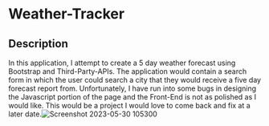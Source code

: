 # Weather-Tracker
## Description
In this application, I attempt to create a 5 day weather forecast using Bootstrap and Third-Party-APIs. The application would contain a search form in which the user could search a city that they would receive a five day forecast report from. Unfortunately, I have run into some bugs in designing the Javascript portion of the page and the Front-End is not as polished as I would like. This would be a project I would love to come back and fix at a later date.![Screenshot 2023-05-30 105300](https://github.com/17kyle1/Weather-Tracker/assets/68515156/df95cc3e-f3d7-4116-bed9-4802fccfea58)
